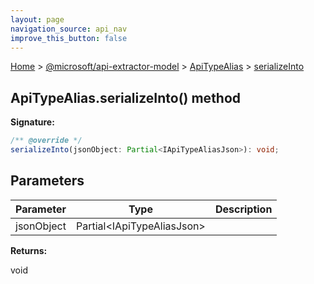 ```yaml
---
layout: page
navigation_source: api_nav
improve_this_button: false
---
```



[Home](./index.md) &gt; [@microsoft/api-extractor-model](./api-extractor-model.md) &gt; [ApiTypeAlias](./api-extractor-model.apitypealias.md) &gt; [serializeInto](./api-extractor-model.apitypealias.serializeinto.md)

## ApiTypeAlias.serializeInto() method


<b>Signature:</b>

```typescript
/** @override */
serializeInto(jsonObject: Partial<IApiTypeAliasJson>): void;
```

## Parameters

|  Parameter | Type | Description |
|  --- | --- | --- |
|  jsonObject | Partial&lt;IApiTypeAliasJson&gt; |  |

<b>Returns:</b>

void
